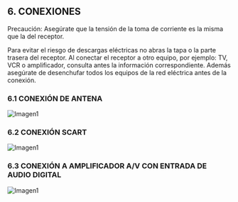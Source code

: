 ## 6. CONEXIONES

Precaución: Asegúrate que la tensión de la toma de corriente es la misma que la del receptor.

Para evitar el riesgo de descargas eléctricas no abras la tapa o la parte trasera del receptor.
Al conectar el receptor a otro equipo, por ejemplo: TV, VCR o amplificador, consulta antes la información
correspondiente. Además asegúrate de desenchufar todos los equipos de la red eléctrica antes
de la conexión.

### 6.1 CONEXIÓN DE ANTENA

![Imagen1](http://static.energysistem.com/images/manuals/42028/53567a1c0d772.jpg)

### 6.2 CONEXIÓN SCART

![Imagen1](http://static.energysistem.com/images/manuals/42028/53567c2c29c99.jpg)

### 6.3 CONEXIÓN A AMPLIFICADOR A/V CON ENTRADA DE AUDIO DIGITAL

![Imagen1](http://static.energysistem.com/images/manuals/42028/53567ca54d546.jpg)
